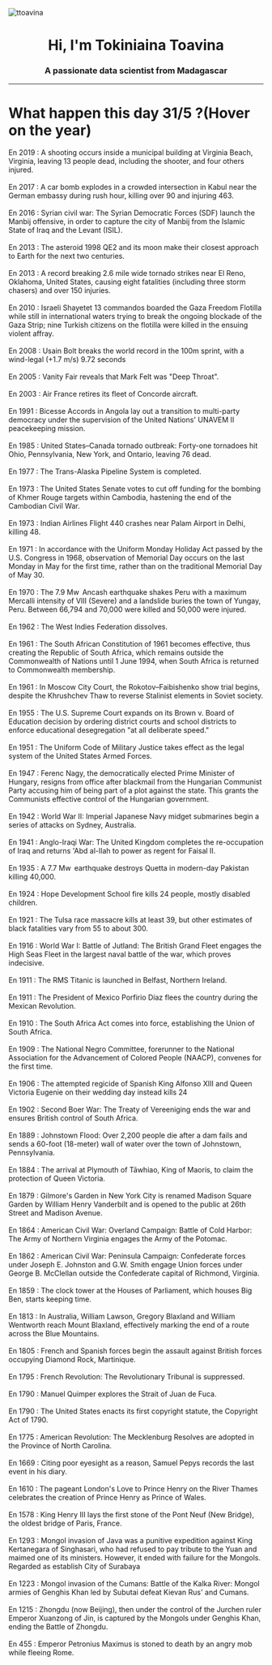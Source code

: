 
<p align="left"> <img src="https://komarev.com/ghpvc/?username=ttoavina&label=Profile%20views&color=0e75b6&style=flat" alt="ttoavina" /> </p>
<h1 align="center">Hi, I'm Tokiniaina Toavina</h1>
<h3 align="center">A passionate data scientist from Madagascar</h3>
    
<hr/>
<h1> What happen this day 31/5 ?(Hover on the year)</h1>

En 2019 : A shooting occurs inside a municipal building at Virginia Beach, Virginia, leaving 13 people dead, including the shooter, and four others injured.
<br/><br/>
En 2017 : A car bomb explodes in a crowded intersection in Kabul near the German embassy during rush hour, killing over 90 and injuring 463.
<br/><br/>
En 2016 : Syrian civil war: The Syrian Democratic Forces (SDF) launch the Manbij offensive, in order to capture the city of Manbij from the Islamic State of Iraq and the Levant (ISIL).
<br/><br/>
En 2013 : The asteroid 1998 QE2 and its moon make their closest approach to Earth for the next two centuries.
<br/><br/>
En 2013 : A record breaking 2.6 mile wide tornado strikes near El Reno, Oklahoma, United States, causing eight fatalities (including three storm chasers) and over 150 injuries.
<br/><br/>
En 2010 : Israeli Shayetet 13 commandos boarded the Gaza Freedom Flotilla while still in international waters trying to break the ongoing blockade of the Gaza Strip; nine Turkish citizens on the flotilla were killed in the ensuing violent affray.
<br/><br/>
En 2008 : Usain Bolt breaks the world record in the 100m sprint, with a wind-legal (+1.7 m/s) 9.72 seconds
<br/><br/>
En 2005 : Vanity Fair reveals that Mark Felt was "Deep Throat".
<br/><br/>
En 2003 : Air France retires its fleet of Concorde aircraft.
<br/><br/>
En 1991 : Bicesse Accords in Angola lay out a transition to multi-party democracy under the supervision of the United Nations' UNAVEM II peacekeeping mission.
<br/><br/>
En 1985 : United States–Canada tornado outbreak: Forty-one tornadoes hit Ohio, Pennsylvania, New York, and Ontario, leaving 76 dead.
<br/><br/>
En 1977 : The Trans-Alaska Pipeline System is completed.
<br/><br/>
En 1973 : The United States Senate votes to cut off funding for the bombing of Khmer Rouge targets within Cambodia, hastening the end of the Cambodian Civil War.
<br/><br/>
En 1973 : Indian Airlines Flight 440 crashes near Palam Airport in Delhi, killing 48.
<br/><br/>
En 1971 : In accordance with the Uniform Monday Holiday Act passed by the U.S. Congress in 1968, observation of Memorial Day occurs on the last Monday in May for the first time, rather than on the traditional Memorial Day of May 30.
<br/><br/>
En 1970 : The 7.9 Mw  Ancash earthquake shakes Peru with a maximum Mercalli intensity of VIII (Severe) and a landslide buries the town of Yungay, Peru. Between 66,794 and 70,000 were killed and 50,000 were injured.
<br/><br/>
En 1962 : The West Indies Federation dissolves.
<br/><br/>
En 1961 : The South African Constitution of 1961 becomes effective, thus creating the Republic of South Africa, which remains outside the Commonwealth of Nations until 1 June 1994, when South Africa is returned to Commonwealth membership.
<br/><br/>
En 1961 : In Moscow City Court, the Rokotov–Faibishenko show trial begins, despite the Khrushchev Thaw to reverse Stalinist elements in Soviet society.
<br/><br/>
En 1955 : The U.S. Supreme Court expands on its Brown v. Board of Education decision by ordering district courts and school districts to enforce educational desegregation "at all deliberate speed."
<br/><br/>
En 1951 : The Uniform Code of Military Justice takes effect as the legal system of the United States Armed Forces.
<br/><br/>
En 1947 : Ferenc Nagy, the democratically elected Prime Minister of Hungary, resigns from office after blackmail from the Hungarian Communist Party accusing him of being part of a plot against the state. This grants the Communists effective control of the Hungarian government.
<br/><br/>
En 1942 : World War II: Imperial Japanese Navy midget submarines begin a series of attacks on Sydney, Australia.
<br/><br/>
En 1941 : Anglo-Iraqi War: The United Kingdom completes the re-occupation of Iraq and returns 'Abd al-Ilah to power as regent for Faisal II.
<br/><br/>
En 1935 : A 7.7 Mw  earthquake destroys Quetta in modern-day Pakistan killing 40,000.
<br/><br/>
En 1924 : Hope Development School fire kills 24 people, mostly disabled children.
<br/><br/>
En 1921 : The Tulsa race massacre kills at least 39, but other estimates of black fatalities vary from 55 to about 300.
<br/><br/>
En 1916 : World War I: Battle of Jutland: The British Grand Fleet engages the High Seas Fleet in the largest naval battle of the war, which proves indecisive.
<br/><br/>
En 1911 : The RMS Titanic is launched in Belfast, Northern Ireland.
<br/><br/>
En 1911 : The President of Mexico Porfirio Díaz flees the country during the Mexican Revolution.
<br/><br/>
En 1910 : The South Africa Act comes into force, establishing the Union of South Africa.
<br/><br/>
En 1909 : The National Negro Committee, forerunner to the National Association for the Advancement of Colored People (NAACP), convenes for the first time.
<br/><br/>
En 1906 : The attempted regicide of Spanish King Alfonso XIII and Queen Victoria Eugenie on their wedding day instead kills 24
<br/><br/>
En 1902 : Second Boer War: The Treaty of Vereeniging ends the war and ensures British control of South Africa.
<br/><br/>
En 1889 : Johnstown Flood: Over 2,200 people die after a dam fails and sends a 60-foot (18-meter) wall of water over the town of Johnstown, Pennsylvania.
<br/><br/>
En 1884 : The arrival at Plymouth of Tāwhiao, King of Maoris, to claim the protection of Queen Victoria.
<br/><br/>
En 1879 : Gilmore's Garden in New York City is renamed Madison Square Garden by William Henry Vanderbilt and is opened to the public at 26th Street and Madison Avenue.
<br/><br/>
En 1864 : American Civil War: Overland Campaign: Battle of Cold Harbor: The Army of Northern Virginia engages the Army of the Potomac.
<br/><br/>
En 1862 : American Civil War: Peninsula Campaign: Confederate forces under Joseph E. Johnston and G.W. Smith engage Union forces under George B. McClellan outside the Confederate capital of Richmond, Virginia.
<br/><br/>
En 1859 : The clock tower at the Houses of Parliament, which houses Big Ben, starts keeping time.
<br/><br/>
En 1813 : In Australia, William Lawson, Gregory Blaxland and William Wentworth reach Mount Blaxland, effectively marking the end of a route across the Blue Mountains.
<br/><br/>
En 1805 : French and Spanish forces begin the assault against British forces occupying Diamond Rock, Martinique.
<br/><br/>
En 1795 : French Revolution: The Revolutionary Tribunal is suppressed.
<br/><br/>
En 1790 : Manuel Quimper explores the Strait of Juan de Fuca.
<br/><br/>
En 1790 : The United States enacts its first copyright statute, the Copyright Act of 1790.
<br/><br/>
En 1775 : American Revolution: The Mecklenburg Resolves are adopted in the Province of North Carolina.
<br/><br/>
En 1669 : Citing poor eyesight as a reason, Samuel Pepys records the last event in his diary.
<br/><br/>
En 1610 : The pageant London's Love to Prince Henry on the River Thames celebrates the creation of Prince Henry as Prince of Wales.
<br/><br/>
En 1578 : King Henry III lays the first stone of the Pont Neuf (New Bridge), the oldest bridge of Paris, France.
<br/><br/>
En 1293 : Mongol invasion of Java was a punitive expedition against King Kertanegara of Singhasari, who had refused to pay tribute to the Yuan and maimed one of its ministers. However, it ended with failure for the Mongols. Regarded as establish City of Surabaya
<br/><br/>
En 1223 : Mongol invasion of the Cumans: Battle of the Kalka River: Mongol armies of Genghis Khan led by Subutai defeat Kievan Rus' and Cumans.
<br/><br/>
En 1215 : Zhongdu (now Beijing), then under the control of the Jurchen ruler Emperor Xuanzong of Jin, is captured by the Mongols under Genghis Khan, ending the Battle of Zhongdu.
<br/><br/>
En 455 : Emperor Petronius Maximus is stoned to death by an angry mob while fleeing Rome.
<br/><br/>
